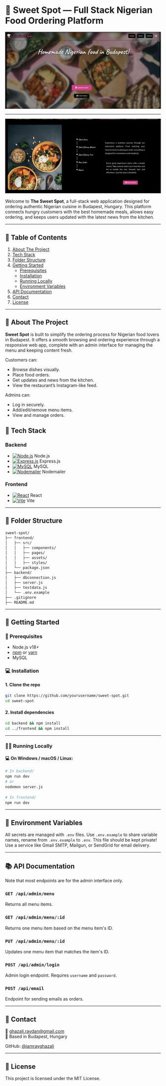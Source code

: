 
# 🥘 Sweet Spot — Full Stack Nigerian Food Ordering Platform

![home-page.png](screenshots/main.png)

---

![info.png](screenshots/info.png)

Welcome to **The Sweet Spot**, a full-stack web application designed for ordering authentic Nigerian cuisine in Budapest, Hungary. This platform connects hungry customers with the best homemade meals, allows easy ordering, and keeps users updated with the latest news from the kitchen.

---

## 📖 Table of Contents


1. [About The Project](#-about-the-project)
2. [Tech Stack](#-tech-stack)
3. [Folder Structure](#-folder-structure)
4. [Getting Started](#-getting-started)
   - [Prerequisites](#-prerequisites)
   - [Installation](#-installation)
   - [Running Locally](#-running-locally)
   - [Environment Variables](#-environment-variables)
5. [API Documentation](#-api-documentation)
6. [Contact](#-contact)
7. [License](#-license)

---

## 📌 About The Project

**Sweet Spot** is built to simplify the ordering process for Nigerian food lovers in Budapest. It offers a smooth browsing and ordering experience through a responsive web app, complete with an admin interface for managing the menu and keeping content fresh.

Customers can:
- Browse dishes visually.
- Place food orders.
- Get updates and news from the kitchen.
- View the restaurant’s Instagram-like feed.

Admins can:
- Log in securely.
- Add/edit/remove menu items.
- View and manage orders.

## 🧰 Tech Stack

### Backend
- [![Node.js](https://img.shields.io/badge/-Node.js-339933?logo=node.js&logoColor=white)](https://nodejs.org/en/)  Node.js
- [![Express.js](https://img.shields.io/badge/-Express.js-000000?logo=express&logoColor=white)](https://expressjs.com/)  Express.js
- [![MySQL](https://img.shields.io/badge/-MySQL-4479A1?logo=mysql&logoColor=white)](https://www.mysql.com/)  MySQL
- [![Nodemailer](https://img.shields.io/badge/-Nodemailer-E5584F?logo=gmail&logoColor=white)](https://nodemailer.com/about/)  Nodemailer

### Frontend
- [![React](https://img.shields.io/badge/-React-61DAFB?logo=react&logoColor=black)](https://react.dev/)  React
- [![Vite](https://img.shields.io/badge/-Vite-646CFF?logo=vite&logoColor=white)](https://vitejs.dev/)  Vite

---

## 📁 Folder Structure

```
sweet-spot/
├── frontend/
│   ├── src/
│   │   ├── components/
│   │   ├── pages/
│   │   ├── assets/
│   │   ├── styles/
│   └── package.json
├── backend/
│   ├── dbconnection.js
│   ├── server.js
│   ├── testdata.js
│   └── .env.example
├── .gitignore
├── README.md
```

---

## 🚀 Getting Started

### 🧩 Prerequisites

- Node.js v18+
- [npm](https://www.npmjs.com/) or [yarn](https://yarnpkg.com/)
- MySQL

### 💻 Installation

#### 1. Clone the repo

```bash
git clone https://github.com/yourusername/sweet-spot.git
cd sweet-spot
```

#### 2. Install dependencies

```bash
cd backend && npm install
cd ../frontend && npm install
```

---

### 🏃‍♂️ Running Locally

#### 💻 On Windows / macOS / Linux:

```bash
# In backend/
npm run dev
# or
nodemon server.js

# In frontend/
npm run dev
```

---

## 🔐 Environment Variables

All secrets are managed with `.env` files.
Use `.env.example` to share variable names, rename from `.env.example` to `.env`. This file should be kept private!
Use a service like Gmail SMTP, Mailgun, or SendGrid for email delivery.

---

## 📚 API Documentation

Note that most endpoints are for the admin interface only.

### `GET /api/admin/menu`

Returns all menu items.

### `GET /api/admin/menu/:id`

Returns one menu item based on the menu item's ID.

### `PUT /api/admin/menu/:id`

Updates one menu item that matches the item's ID.

### `POST /api/admin/login`

Admin login endpoint. Requires `username` and `password`.

### `POST /api/email`

Endpoint for sending emails as orders.

---

## 👤 Contact

📧 ghazali.raydan@gmail.com  
📍 Based in Budapest, Hungary  

GitHub: [@iamrayghazali](https://github.com/iamrayghazali)

---

## 📜 License

This project is licensed under the MIT License.  

